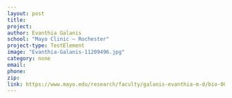 ```yaml
---
layout: post
title:
project: 
author: Evanthia Galanis
school: "Mayo Clinic – Rochester"
project-type: TestElement
image: "Evanthia-Galanis-11209496.jpg"
category: none
email:
phone:
zip:
link: https://www.mayo.edu/research/faculty/galanis-evanthia-m-d/bio-00083446
---
```


